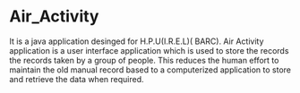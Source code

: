 # Air_Activity
It is a java application desinged for H.P.U(I.R.E.L)( BARC).
Air Activity application is a user interface application which is used to store the records the
records taken by a group of people. This reduces the human effort to maintain the old
manual record based to a computerized application to store and retrieve the data when
required.

